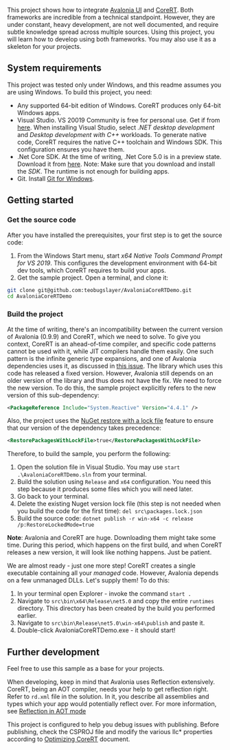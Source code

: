 This project shows how to integrate [Avalonia UI](https://avaloniaui.net) and [CoreRT](https://github.com/dotnet/corert). Both frameworks are incredible from a technical standpoint. However, they are under constant, heavy development, are not well documented, and require subtle knowledge spread across multiple sources.
Using this project, you will learn how to develop using both frameworks. You may also use it as a skeleton for your projects.

## System requirements
This project was tested only under Windows, and this readme assumes you are using Windows. To build this project, you need:

* Any supported 64-bit edition of Windows. CoreRT produces only 64-bit Windows apps.
* Visual Studio. VS 20019 Community is free for personal use. Get if from [here](https://visualstudio.microsoft.com).
When installing Visual Studio, select *.NET desktop development* and *Desktop development with C++* workloads. To generate native code, CoreRT requires the native C++ toolchain and Windows SDK. This configuration ensures you have them.
* .Net Core SDK. At the time of writing, .Net Core 5.0 is in a preview state. Download it from [here](https://dotnet.microsoft.com/download/dotnet/5.0). Note: Make sure that you download and install the *SDK*. The runtime is not enough for building apps.
* Git. Install [Git for Windows](https://git-scm.com/download/win).

## Getting started

### Get the source code
After you have installed the prerequisites, your first step is to get the source code:
1. From the Windows Start menu, start *x64 Native Tools Command Prompt for VS 2019*. This configures the development environment with 64-bit dev tools, which CoreRT requires to build your apps.
1. Get the sample project. Open a terminal, and clone it:

```bash
git clone git@github.com:teobugslayer/AvaloniaCoreRTDemo.git
cd AvaloniaCoreRTDemo
```

### Build the project
At the time of writing, there's an incompatibility between the current version of Avalonia (0.9.9) and CoreRT, which we need to solve. To give you context, CoreRT is an ahead-of-time compiler, and specific code patterns cannot be used with it, while JIT compilers handle them easily. One such pattern is the infinite generic type expansions, and one of Avalonia dependencies uses it, as discussed in [this issue](https://github.com/dotnet/corert/issues/7920#issuecomment-568536702). The library which uses this code has released a fixed version. However, Avalonia still depends on an older version of the library and thus does not have the fix. We need to force the new version. To do this, the sample project explicitly refers to the new version of this sub-dependency:

```XML
<PackageReference Include="System.Reactive" Version="4.4.1" />
```

Also, the project uses the [NuGet restore with a lock file](https://devblogs.microsoft.com/nuget/enable-repeatable-package-restores-using-a-lock-file/) feature to ensure that our version of the dependency takes precedence:

```XML
<RestorePackagesWithLockFile>true</RestorePackagesWithLockFile>
```

Therefore, to build the sample, you perform the following:

1. Open the solution file in Visual Studio. You may use `start .\AvaloniaCoreRTDemo.sln` from your terminal.
1. Build the solution using `Release` and `x64` configuration. 
You need this step because it produces some files which you will need later.
1. Go back to your terminal.
1. Delete the existing Nuget version lock file (this step is not needed when you build the code for the first time): `del src\packages.lock.json`
1. Build the source code: `dotnet publish -r win-x64 -c release /p:RestoreLockedMode=true`

**Note**: Avalonia and CoreRT are huge. Downloading them might take some time. During this period, which happens on the first build, and when CoreRT releases a new version, it will look like nothing happens. Just be patient.

We are almost ready - just one more step! CoreRT creates a single executable containing all your *managed* code. However, Avalonia depends on a few unmanaged DLLs. Let's supply them! To do this:

1. In your terminal open Explorer - invoke the command `start .`
1. Navigate to `src\bin\x64\Release\net5.0` and copy the entire `runtimes` directory. This directory has been created by the build you performed earlier. 
1. Navigate to `src\bin\Release\net5.0\win-x64\publish` and paste it.
1. Double-click AvaloniaCoreRTDemo.exe - it should start!

## Further development

Feel free to use this sample as a base for your projects. 

When developing, keep in mind that Avalonia uses Reflection extensively. CoreRT, being an AOT compiler, needs your help to get reflection right. Refer to `rd.xml` file in the solution. In it, you describe all assemblies and types which your app would potentially reflect over. For more information, see [Reflection in AOT mode](https://github.com/dotnet/corert/blob/master/Documentation/using-corert/reflection-in-aot-mode.md)

This project is configured to help you debug issues with publishing. Before publishing, check the CSPROJ file and modify the various Ilc* properties according to [Optimizing CoreRT](https://github.com/dotnet/corert/blob/master/Documentation/using-corert/optimizing-corert.md) document.
